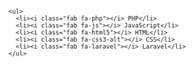 
    <ul>
      <li><i class="fab fa-php"></i> PHP</li>
      <li><i class="fab fa-js"></i> JavaScript</li>
      <li><i class="fab fa-html5"></i> HTML</li>
      <li><i class="fab fa-css3-alt"></i> CSS</li>
      <li><i class="fab fa-laravel"></i> Laravel</li>
    </ul>


  <!-- Подключение иконок Font Awesome CDN -->
  <script src="https://kit.fontawesome.com/a076d05399.js"></script>

